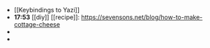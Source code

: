 - [[Keybindings to Yazi]]
- **17:53** [[diy]] [[recipe]]:   https://sevensons.net/blog/how-to-make-cottage-cheese
-
-